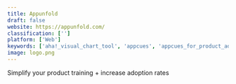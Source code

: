 ```yaml
---
title: Appunfold
draft: false 
website: https://appunfold.com/
classification: ['']
platform: ['Web']
keywords: ['aha!_visual_chart_tool', 'appcues', 'appcues_for_product_adoption', 'boardingbot', 'chameleon', 'elasticode', 'guideblocks', 'helphero', 'intercom_on_onboarding', 'onboarding_links', 'page_flows', 'pointzi', 'seedform', 'streethawk', 'talebook', 'user_onboarding', 'userguiding', 'userlane', 'userpilot', 'walkme']
image: logo.png
---
```

Simplify your product training + increase adoption rates